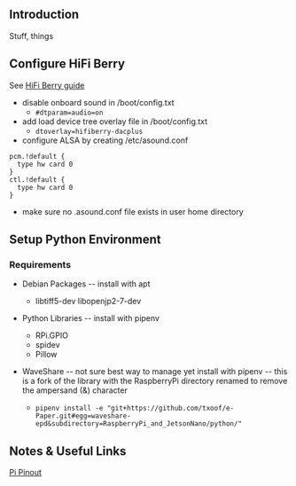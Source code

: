 ## Introduction
Stuff, things



## Configure HiFi Berry
See [HiFi Berry guide](https://www.hifiberry.com/docs/software/configuring-linux-3-18-x/)
- disable onboard sound in /boot/config.txt
  * `#dtparam=audio=on`
- add load device tree overlay file in /boot/config.txt
  * `dtoverlay=hifiberry-dacplus`
- configure ALSA by creating /etc/asound.conf
```
pcm.!default {
  type hw card 0
}
ctl.!default {
  type hw card 0
}
```
 * make sure no .asound.conf file exists in user home directory

## Setup Python Environment
### Requirements
- Debian Packages -- install with apt
  * libtiff5-dev libopenjp2-7-dev

- Python Libraries -- install with pipenv
  * RPi.GPIO
  * spidev
  * Pillow
- WaveShare -- not sure best way to manage yet install with pipenv -- this is a fork of the library with the RaspberryPi directory renamed to remove the ampersand (&) character
  * `pipenv install -e "git+https://github.com/txoof/e-Paper.git#egg=waveshare-epd&subdirectory=RaspberryPi_and_JetsonNano/python/"`


## Notes & Useful Links
[Pi Pinout](https://pinout.xyz/pinout/pin1_3v3_power)
